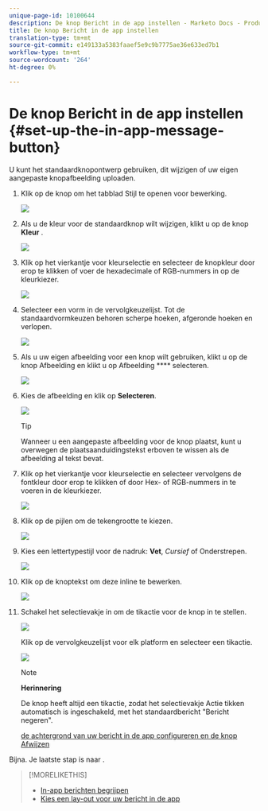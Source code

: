 ```yaml
---
unique-page-id: 10100644
description: De knop Bericht in de app instellen - Marketo Docs - Productdocumentatie
title: De knop Bericht in de app instellen
translation-type: tm+mt
source-git-commit: e149133a5383faaef5e9c9b7775ae36e633ed7b1
workflow-type: tm+mt
source-wordcount: '264'
ht-degree: 0%

---
```



# De knop Bericht in de app instellen {#set-up-the-in-app-message-button}

U kunt het standaardknopontwerp gebruiken, dit wijzigen of uw eigen aangepaste knopafbeelding uploaden.

1. Klik op de knop om het tabblad Stijl te openen voor bewerking.

   ![](assets/image2016-5-6-15-3a6-3a55.png)

1. Als u de kleur voor de standaardknop wilt wijzigen, klikt u op de knop **Kleur** .

   ![](assets/image2016-5-6-15-3a10-3a38.png)

1. Klik op het vierkantje voor kleurselectie en selecteer de knopkleur door erop te klikken of voer de hexadecimale of RGB-nummers in op de kleurkiezer.

   ![](assets/image2016-5-6-15-3a14-3a8.png)

1. Selecteer een vorm in de vervolgkeuzelijst. Tot de standaardvormkeuzen behoren scherpe hoeken, afgeronde hoeken en verlopen.

   ![](assets/image2016-5-6-15-3a16-3a26.png)

1. Als u uw eigen afbeelding voor een knop wilt gebruiken, klikt u op de knop Afbeelding en klikt u op Afbeelding **** selecteren.

   ![](assets/image2016-5-6-15-3a18-3a18.png)

1. Kies de afbeelding en klik op **Selecteren**.

   ![](assets/image2016-5-6-16-3a36-3a0.png)

   >[!TIP]
   >
   >Wanneer u een aangepaste afbeelding voor de knop plaatst, kunt u overwegen de plaatsaanduidingstekst erboven te wissen als de afbeelding al tekst bevat.

1. Klik op het vierkantje voor kleurselectie en selecteer vervolgens de fontkleur door erop te klikken of door Hex- of RGB-nummers in te voeren in de kleurkiezer.

   ![](assets/image2016-5-6-16-3a39-3a4.png)

1. Klik op de pijlen om de tekengrootte te kiezen.

   ![](assets/image2016-5-6-16-3a41-3a52.png)

1. Kies een lettertypestijl voor de nadruk: **Vet**, *Cursief* of Onderstrepen.

   ![](assets/image2016-5-6-16-3a43-3a47.png)

1. Klik op de knoptekst om deze inline te bewerken.

   ![](assets/image2016-5-6-16-3a46-3a17.png)

1. Schakel het selectievakje in om de tikactie voor de knop in te stellen.

   ![](assets/image2016-5-6-16-3a47-3a54.png)

   Klik op de vervolgkeuzelijst voor elk platform en selecteer een tikactie.

   ![](assets/image2016-5-6-16-3a49-3a40.png)

   >[!NOTE]
   >
   >**Herinnering**
   >
   >
   >De knop heeft altijd een tikactie, zodat het selectievakje Actie tikken automatisch is ingeschakeld, met het standaardbericht &quot;Bericht negeren&quot;.

   [de achtergrond van uw bericht in de app configureren en de knop Afwijzen](set-up-the-in-app-message-background.md)

Bijna. Je laatste stap is naar .

>[!MORELIKETHIS]
>
>* [In-app berichten begrijpen](../../../../product-docs/mobile-marketing/in-app-messages/understanding-in-app-messages.md)
>* [Kies een lay-out voor uw bericht in de app](choose-a-layout-for-your-in-app-message.md)

>



